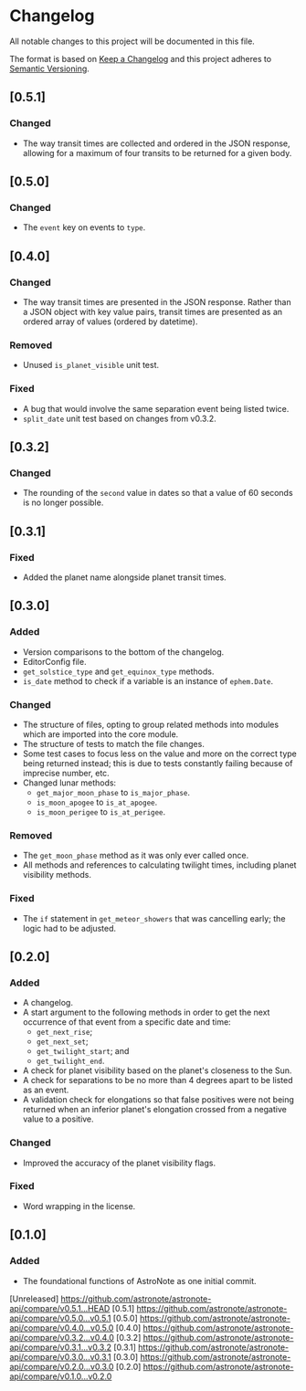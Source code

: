 # Changelog

All notable changes to this project will be documented in this file.

The format is based on [Keep a Changelog](http://keepachangelog.com/en/1.0.0/)
and this project adheres to [Semantic
Versioning](http://semver.org/spec/v2.0.0.html).


## [0.5.1]
### Changed
- The way transit times are collected and ordered in the JSON response, allowing
  for a maximum of four transits to be returned for a given body.


## [0.5.0]
### Changed
- The `event` key on events to `type`.


## [0.4.0]
### Changed
- The way transit times are presented in the JSON response. Rather than a JSON
  object with key value pairs, transit times are presented as an ordered array
  of values (ordered by datetime).

### Removed
- Unused `is_planet_visible` unit test.

### Fixed
- A bug that would involve the same separation event being listed twice.
- `split_date` unit test based on changes from v0.3.2.


## [0.3.2]
### Changed
- The rounding of the `second` value in dates so that a value of 60 seconds is
  no longer possible.


## [0.3.1]
### Fixed
- Added the planet name alongside planet transit times.


## [0.3.0]
### Added
- Version comparisons to the bottom of the changelog.
- EditorConfig file.
- `get_solstice_type` and `get_equinox_type` methods.
- `is_date` method to check if a variable is an instance of `ephem.Date`.

### Changed
- The structure of files, opting to group related methods into modules which are
  imported into the core module.
- The structure of tests to match the file changes.
- Some test cases to focus less on the value and more on the correct type being
  returned instead; this is due to tests constantly failing because of
  imprecise number, etc.
- Changed lunar methods:
  - `get_major_moon_phase` to `is_major_phase`.
  - `is_moon_apogee` to `is_at_apogee`.
  - `is_moon_perigee` to `is_at_perigee`.

### Removed
- The `get_moon_phase` method as it was only ever called once.
- All methods and references to calculating twilight times, including planet
  visibility methods.

### Fixed
- The `if` statement in `get_meteor_showers` that was cancelling early; the
  logic had to be adjusted.


## [0.2.0]
### Added
- A changelog.
- A start argument to the following methods in order to get the next occurrence
  of that event from a specific date and time:
  - `get_next_rise`;
  - `get_next_set`;
  - `get_twilight_start`; and
  - `get_twilight_end`.
- A check for planet visibility based on the planet's closeness to the Sun.
- A check for separations to be no more than 4 degrees apart to be listed as an
  event.
- A validation check for elongations so that false positives were not being
  returned when an inferior planet's elongation crossed from a negative value to
  a positive.

### Changed
- Improved the accuracy of the planet visibility flags.

### Fixed
- Word wrapping in the license.


## [0.1.0]
### Added
- The foundational functions of AstroNote as one initial commit.


[Unreleased] https://github.com/astronote/astronote-api/compare/v0.5.1...HEAD
[0.5.1] https://github.com/astronote/astronote-api/compare/v0.5.0...v0.5.1
[0.5.0] https://github.com/astronote/astronote-api/compare/v0.4.0...v0.5.0
[0.4.0] https://github.com/astronote/astronote-api/compare/v0.3.2...v0.4.0
[0.3.2] https://github.com/astronote/astronote-api/compare/v0.3.1...v0.3.2
[0.3.1] https://github.com/astronote/astronote-api/compare/v0.3.0...v0.3.1
[0.3.0] https://github.com/astronote/astronote-api/compare/v0.2.0...v0.3.0
[0.2.0] https://github.com/astronote/astronote-api/compare/v0.1.0...v0.2.0
